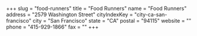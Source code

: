 +++
slug = "food-runners"
title = "Food Runners"
name = "Food Runners"
address = "2579 Washington Street"
cityIndexKey = "city-ca-san-francisco"
city = "San Francisco"
state = "CA"
postal = "94115"
website = ""
phone = "415-929-1866"
fax = ""
+++
